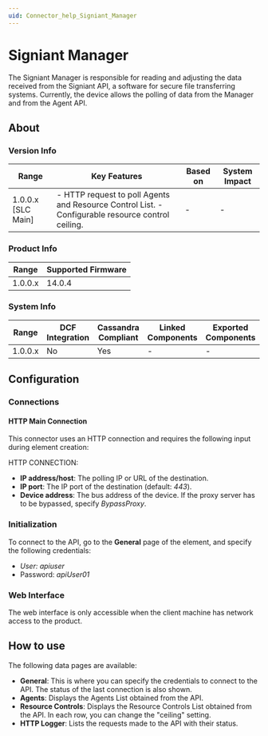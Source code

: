 ```yaml
---
uid: Connector_help_Signiant_Manager
---
```


# Signiant Manager

The Signiant Manager is responsible for reading and adjusting the data received from the Signiant API, a software for secure file transferring systems. Currently, the device allows the polling of data from the Manager and from the Agent API.

## About

### Version Info

| **Range**            | **Key Features**                                                                                   | **Based on** | **System Impact** |
|----------------------|----------------------------------------------------------------------------------------------------|--------------|-------------------|
| 1.0.0.x \[SLC Main\] | \- HTTP request to poll Agents and Resource Control List. - Configurable resource control ceiling. | \-           | \-                |

### Product Info

| **Range** | **Supported Firmware** |
|-----------|------------------------|
| 1.0.0.x   | 14.0.4                 |

### System Info

| **Range** | **DCF Integration** | **Cassandra Compliant** | **Linked Components** | **Exported Components** |
|-----------|---------------------|-------------------------|-----------------------|-------------------------|
| 1.0.0.x   | No                  | Yes                     | \-                    | \-                      |

## Configuration

### Connections

#### HTTP Main Connection

This connector uses an HTTP connection and requires the following input during element creation:

HTTP CONNECTION:

- **IP address/host**: The polling IP or URL of the destination.
- **IP port**: The IP port of the destination (default: *443*).
- **Device address**: The bus address of the device. If the proxy server has to be bypassed, specify *BypassProxy*.

### Initialization

To connect to the API, go to the **General** page of the element, and specify the following credentials:

- *User: apiuser*
- Password: *apiUser01*

### Web Interface

The web interface is only accessible when the client machine has network access to the product.

## How to use

The following data pages are available:

- **General**: This is where you can specify the credentials to connect to the API. The status of the last connection is also shown.
- **Agents**: Displays the Agents List obtained from the API.
- **Resource Controls**: Displays the Resource Controls List obtained from the API. In each row, you can change the "ceiling" setting.
- **HTTP Logger**: Lists the requests made to the API with their status.
